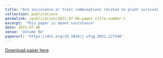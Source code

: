 ```yaml
---
title: "Are succulence or trait combinations related to plant survival on hot and dry green roofs?"
collection: publications
permalink: /publication/2021-07-06-paper-title-number-1
excerpt: 'This paper is about succulence'
date: 2021-07-06
venue: 'Volume 64'
paperurl: 'https://doi.org/10.1016/j.ufug.2021.127248'
---
```

[Download paper here](http://academicpages.github.io/files/paper3.pdf)

